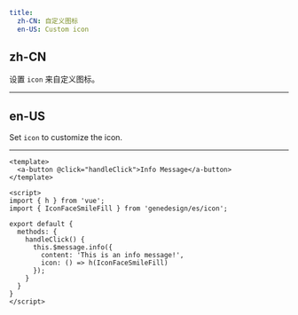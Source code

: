 ```yaml
title:
  zh-CN: 自定义图标
  en-US: Custom icon
```

## zh-CN

设置 `icon` 来自定义图标。

---

## en-US

Set `icon` to customize the icon.

---

```vue
<template>
  <a-button @click="handleClick">Info Message</a-button>
</template>

<script>
import { h } from 'vue';
import { IconFaceSmileFill } from 'genedesign/es/icon';

export default {
  methods: {
    handleClick() {
      this.$message.info({
        content: 'This is an info message!',
        icon: () => h(IconFaceSmileFill)
      });
    }
  }
}
</script>
```
